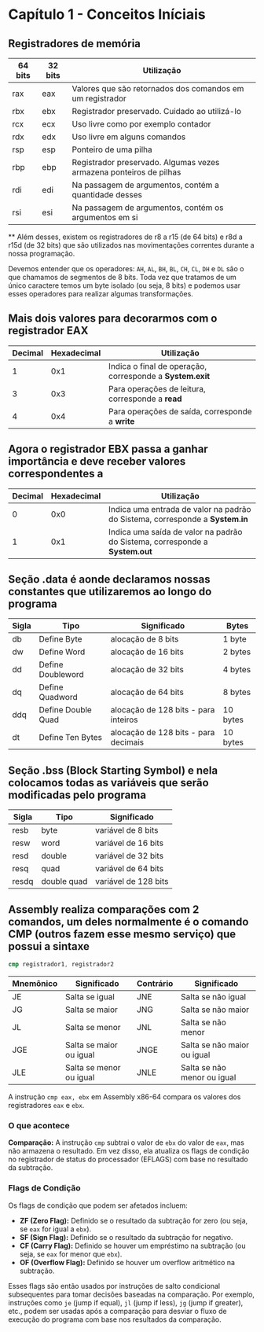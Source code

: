 # Capítulo 1 - Conceitos Iníciais

## Registradores de memória

| 64 bits | 32 bits | Utilização                                          |
|---------|---------|----------------------------------------------------|
| rax     | eax     | Valores que são retornados dos comandos em um registrador |
| rbx     | ebx     | Registrador preservado. Cuidado ao utilizá-lo       |
| rcx     | ecx     | Uso livre como por exemplo contador                |
| rdx     | edx     | Uso livre em alguns comandos                       |
| rsp     | esp     | Ponteiro de uma pilha                              |
| rbp     | ebp     | Registrador preservado. Algumas vezes armazena ponteiros de pilhas |
| rdi     | edi     | Na passagem de argumentos, contém a quantidade desses |
| rsi     | esi     | Na passagem de argumentos, contém os argumentos em si |

** Além desses, existem os registradores de r8 a r15 (de 64 bits) e r8d a r15d (de 32 bits) que são utilizados nas movimentações correntes durante a nossa programação.

Devemos entender que os operadores: `AH`, `AL`, `BH`, `BL`,
`CH`, `CL`, `DH` e `DL` são o que chamamos de segmentos de 8 bits.
Toda vez que tratamos de um único caractere temos um byte isolado (ou seja, 8 bits) e podemos usar esses operadores para realizar algumas transformações.

## Mais dois valores para decorarmos com o registrador EAX

| Decimal | Hexadecimal | Utilização                                              |
|---------|-------------|---------------------------------------------------------|
| 1       | 0x1         | Indica o final de operação, corresponde a **System.exit**|
| 3       | 0x3         | Para operações de leitura, corresponde a **read**       |
| 4       | 0x4         | Para operações de saída, corresponde a **write**        |

## Agora o registrador EBX passa a ganhar importância e deve receber valores correspondentes a

| Decimal | Hexadecimal | Utilização                                                                          |
|---------|-------------|-------------------------------------------------------------------------------------|
| 0       | 0x0         | Indica uma entrada de valor na padrão do Sistema, corresponde a **System.in**       |
| 1       | 0x1         | Indica uma saída de valor na padrão do Sistema, corresponde a **System.out**        |

## Seção .data é aonde declaramos nossas constantes que utilizaremos ao longo do programa

| Sigla | Tipo               | Significado                                 | Bytes  |
|-------|--------------------|---------------------------------------------|--------|
| db    | Define Byte         | alocação de 8 bits                          | 1 byte |
| dw    | Define Word         | alocação de 16 bits                         | 2 bytes|
| dd    | Define Doubleword   | alocação de 32 bits                         | 4 bytes|
| dq    | Define Quadword     | alocação de 64 bits                         | 8 bytes|
| ddq   | Define Double Quad  | alocação de 128 bits - para inteiros        | 10 bytes|
| dt    | Define Ten Bytes    | alocação de 128 bits - para decimais        | 10 bytes|

## Seção .bss (Block Starting Symbol) e nela colocamos todas as variáveis que serão modificadas pelo programa

| Sigla   | Tipo         | Significado            |
|---------|--------------|------------------------|
| resb    | byte         | variável de 8 bits      |
| resw    | word         | variável de 16 bits     |
| resd    | double       | variável de 32 bits     |
| resq    | quad         | variável de 64 bits     |
| resdq   | double quad  | variável de 128 bits    |

## Assembly realiza comparações com 2 comandos, um deles normalmente é o comando CMP (outros fazem esse mesmo serviço) que possui a sintaxe

```nasm
cmp registrador1, registrador2
```

| Mnemônico | Significado              | Contrário | Significado                   |
|-----------|--------------------------|-----------|-------------------------------|
| JE        | Salta se igual            | JNE       | Salta se não igual             |
| JG        | Salta se maior            | JNG       | Salta se não maior             |
| JL        | Salta se menor            | JNL       | Salta se não menor             |
| JGE       | Salta se maior ou igual   | JNGE      | Salta se não maior ou igual    |
| JLE       | Salta se menor ou igual   | JNLE      | Salta se não menor ou igual    |

A instrução `cmp eax, ebx` em Assembly x86-64 compara os valores dos registradores `eax` e `ebx`.

### O que acontece

**Comparação:** A instrução `cmp` subtrai o valor de `ebx` do valor de `eax`, mas não armazena o resultado. Em vez disso, ela atualiza os flags de condição no registrador de status do processador (EFLAGS) com base no resultado da subtração.

### Flags de Condição

Os flags de condição que podem ser afetados incluem:

- **ZF (Zero Flag):** Definido se o resultado da subtração for zero (ou seja, se `eax` for igual a `ebx`).
- **SF (Sign Flag):** Definido se o resultado da subtração for negativo.
- **CF (Carry Flag):** Definido se houver um empréstimo na subtração (ou seja, se `eax` for menor que `ebx`).
- **OF (Overflow Flag):** Definido se houver um overflow aritmético na subtração.

Esses flags são então usados por instruções de salto condicional subsequentes para tomar decisões baseadas na comparação. Por exemplo, instruções como `je` (jump if equal), `jl` (jump if less), `jg` (jump if greater), etc., podem ser usadas após a comparação para desviar o fluxo de execução do programa com base nos resultados da comparação.
